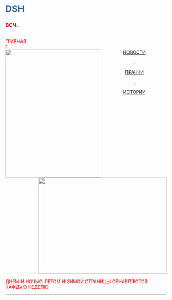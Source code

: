 # DSH
<html>
<head>
<title>другая жизнь в чебоксарах</title>
</head>
<body text="#336699" background="font.jpg" alink="#15ff15" vlink="#ff1515" link="#ff1515" >
<H3><font color="ff0000">ВСЧ.</H3>
<br>
<font color="ff0000">ГЛАВНАЯ.</font>  </center>
<marquee direction="right" scrollamount="11">ВЕСЕЛАЯ СТОРОНА ЧЕБОКСАР</marquee>
 <img src="gfh.jpg" width="300" height="400" align="left">
  <img src="rust.jpeg" width="400" height="300" align="right">
  <div class="text">
  <center>
      <a href="nuk.html">НОВОСТИ</a><p>.</p>
	  	<a href="prynk.html">ПРАНКИ</a><p>.</p>
	 <a href="hus.html">ИСТОРИИ</a>
	 </center>
	 
  </div>
 <hr width="100%">                                                     
<p align="justify">
<img src="primtocodephoto.gif" color="#15ff15" align="right" HSPACE=30 VSPACE=5 alt="">  ДНЕМ И НОЧЬЮ ЛЕТОМ И ЗИМОЙ.СТРАНИЦЫ ОБНАВЛЯЮТСЯ КАЖДУЮ НЕДЕЛЮ
</p> 
<Hr color="000000"> 
</body>
</html>
